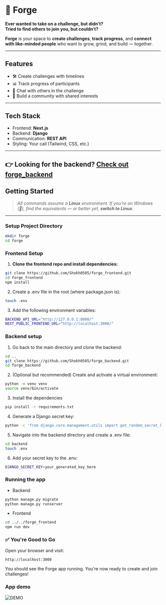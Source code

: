 # 🚀 Forge

**Ever wanted to take on a challenge, but didn’t?**  
**Tried to find others to join you, but couldn’t?**

**Forge** is your space to **create challenges**, **track progress**, and **connect with like-minded people** who want to grow, grind, and build — together.

---

## Features

-   🛠️ Create challenges with timelines
-   📊 Track progress of participants
-   💬 Chat with others in the challenge
-   🌱 Build a community with shared interests

---

## Tech Stack

-   Frontend: **Next.js**
-   Backend: **Django**
-   Communication: **REST API**
-   Styling: Your call (Tailwind, CSS, etc.)

---

## 👉 Looking for the backend? [Check out forge_backend](https://github.com/Shokh0505/forge_backend)

## Getting Started

> _All commands assume a **Linux** environment. If you’re on Windows (👀), find the equivalents — or better yet, **switch to Linux**._

---

### Setup Project Directory

```bash
mkdir forge
cd forge
```

### Frontend Setup

1. **Clone the frontend repo and install dependencies:**

```bash
git clone https://github.com/Shokh0505/forge_frontend.git
cd forge_frontend
npm install
```

2. Create a .env file in the root (where package.json is):

```bash
touch .env
```

3. Add the following environment variables:

```bash
BACKEND_API_URL="http://127.0.0.1:8000/"
NEXT_PUBLIC_FRONTEND_URL="http://localhost:3000/"
```

### Backend setup

1. Go back to the main directory and clone the backend:

```bash
cd ..
git clone https://github.com/Shokh0505/forge_backend.git
cd forge_backend
```

2. (Optional but recommended) Create and activate a virtual environment:

```bash
python -m venv venv
source venv/bin/activate
```

3. Install the dependencies

```bash
pip install -r requirements.txt
```

4. Generate a Django secret key:

```bash
python -c 'from django.core.management.utils import get_random_secret_key; print(get_random_secret_key())'
```

5. Navigate into the backend directory and create a .env file:

```bash
cd backend
touch .env
```

6. Add your secret key to the .env:

```bash
DJANGO_SECRET_KEY=your_generated_key_here
```

### Running the app

-   Backend

```bash
python manage.py migrate
python manage.py runserver
```

-   Frontend

```bash
cd ../../forge_frontend
npm run dev
```

### ✅ You're Good to Go

Open your browser and visit:

```bash
http://localhost:3000
```

You should see the Forge app running. You're now ready to create and join challenges!

### App demo

![DEMO](./assets/demo.gif)
